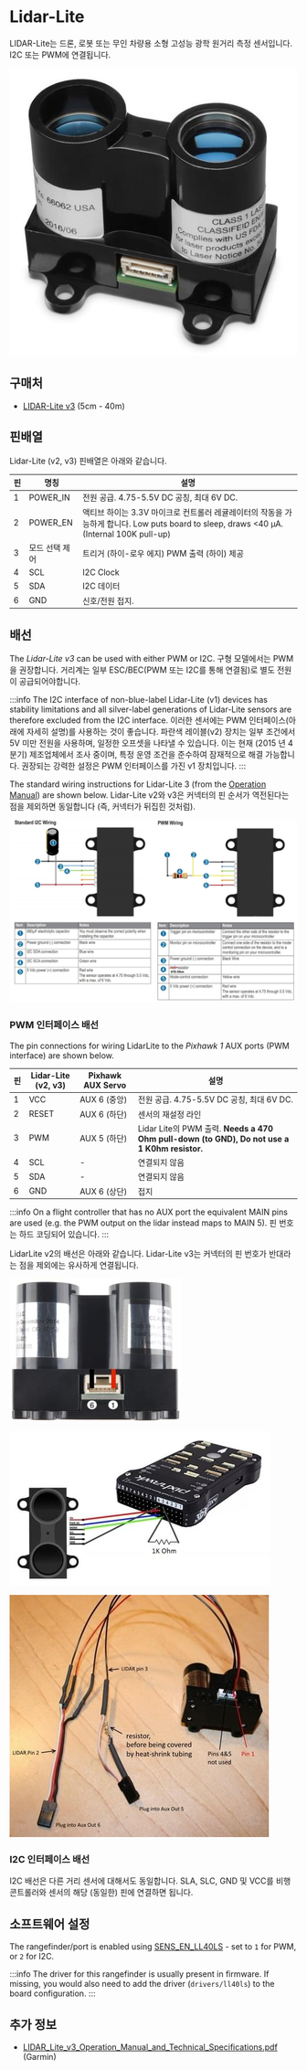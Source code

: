 # Lidar-Lite

LIDAR-Lite는 드론, 로봇 또는 무인 차량용 소형 고성능 광학 원거리 측정 센서입니다. I2C 또는 PWM에 연결됩니다.

![LidarLite v3](../../assets/hardware/sensors/lidar_lite/lidar_lite_v3.jpg)

## 구매처

- [LIDAR-Lite v3](https://buy.garmin.com/en-AU/AU/p/557294) (5cm - 40m)

## 핀배열

Lidar-Lite (v2, v3) 핀배열은 아래와 같습니다.

| 핀 | 명칭                            | 설명                                                                                                                                                                                                     |
| - | ----------------------------- | ------------------------------------------------------------------------------------------------------------------------------------------------------------------------------------------------------ |
| 1 | POWER_IN | 전원 공급. 4.75-5.5V DC 공칭, 최대 6V DC.                                                                                                      |
| 2 | POWER_EN | 액티브 하이는 3.3V 마이크로 컨트롤러 레귤레이터의 작동을 가능하게 합니다. Low puts board to sleep, draws <40 μA. (Internal 100K pull-up) |
| 3 | 모드 선택 제어                      | 트리거 (하이-로우 에지) PWM 출력 (하이) 제공                                                                                                                                    |
| 4 | SCL                           | I2C Clock                                                                                                                                                                                              |
| 5 | SDA                           | I2C 데이터                                                                                                                                                                                                |
| 6 | GND                           | 신호/전원 접지.                                                                                                                                                                              |

## 배선

The _Lidar-Lite v3_ can be used with either PWM or I2C.
구형 모델에서는 PWM을 권장합니다.
거리계는 일부 ESC/BEC(PWM 또는 I2C를 통해 연결됨)로 별도 전원이 공급되어야합니다.

:::info
The I2C interface of non-blue-label Lidar-Lite (v1) devices has stability limitations and all silver-label generations of Lidar-Lite sensors are therefore excluded from the I2C interface.
이러한 센서에는 PWM 인터페이스(아래에 자세히 설명)를 사용하는 것이 좋습니다.
파란색 레이블(v2) 장치는 일부 조건에서 5V 미만 전원을 사용하며, 일정한 오프셋을 나타낼 수 있습니다.
이는 현재 (2015 년 4 분기) 제조업체에서 조사 중이며, 특정 운영 조건을 준수하여 잠재적으로 해결 가능합니다.
권장되는 강력한 설정은 PWM 인터페이스를 가진 v1 장치입니다.
:::

The standard wiring instructions for Lidar-Lite 3 (from the [Operation Manual](https://static.garmin.com/pumac/LIDAR_Lite_v3_Operation_Manual_and_Technical_Specifications.pdf)) are shown below.
Lidar-Lite v2와 v3은 커넥터의 핀 순서가 역전된다는 점을 제외하면 동일합니다 (즉, 커넥터가 뒤집힌 것처럼).

![LidarLite v3 - Standard Wiring from Garmin Specification](../../assets/hardware/sensors/lidar_lite/lidar_lite2_standard_wiring_spec.jpg)

### PWM 인터페이스 배선

The pin connections for wiring LidarLite to the _Pixhawk 1_ AUX ports (PWM interface) are shown below.

| 핀 | Lidar-Lite (v2, v3) | Pixhawk AUX Servo             | 설명                                                                                                                                           |
| - | -------------------------------------- | ----------------------------- | -------------------------------------------------------------------------------------------------------------------------------------------- |
| 1 | VCC                                    | AUX 6 (중앙) | 전원 공급. 4.75-5.5V DC 공칭, 최대 6V DC.                                            |
| 2 | RESET                                  | AUX 6 (하단) | 센서의 재설정 라인                                                                                                                                   |
| 3 | PWM                                    | AUX 5 (하단) | Lidar Lite의 PWM 출력. **Needs a 470 Ohm pull-down (to GND), Do not use a 1 K0hm resistor.** |
| 4 | SCL                                    | -                             | 연결되지 않음                                                                                                                                      |
| 5 | SDA                                    | -                             | 연결되지 않음                                                                                                                                      |
| 6 | GND                                    | AUX 6 (상단) | 접지                                                                                                                                           |

:::info
On a flight controller that has no AUX port the equivalent MAIN pins are used (e.g. the PWM output on the lidar instead maps to MAIN 5).
핀 번호는 하드 코딩되어 있습니다.
:::

LidarLite v2의 배선은 아래와 같습니다.
Lidar-Lite v3는 커넥터의 핀 번호가 반대라는 점을 제외에는 유사하게 연결됩니다.

![Lidar Lite 2 Interface wiring](../../assets/hardware/sensors/lidar_lite/lidar_lite_2_interface_wiring.jpg)

![Lidar Lite 2 Interface wiring](../../assets/hardware/sensors/lidar_lite/lidarlite_wiring_scheme_pixhawk.jpg)

![Lidar Lite 2 pins/cabling](../../assets/hardware/sensors/lidar_lite/lidarlite_wiring_pins_cables.jpg)

### I2C 인터페이스 배선

I2C 배선은 다른 거리 센서에 대해서도 동일합니다.
SLA, SLC, GND 및 VCC를 비행 콘트롤러와 센서의 해당 (동일한) 핀에 연결하면 됩니다.

## 소프트웨어 설정

The rangefinder/port is enabled using [SENS_EN_LL40LS](../advanced_config/parameter_reference.md#SENS_EN_LL40LS) - set to `1` for PWM, or `2` for I2C.

:::info
The driver for this rangefinder is usually present in firmware.
If missing, you would also need to add the driver (`drivers/ll40ls`) to the board configuration.
:::

## 추가 정보

- [LIDAR_Lite_v3_Operation_Manual_and_Technical_Specifications.pdf](https://static.garmin.com/pumac/LIDAR_Lite_v3_Operation_Manual_and_Technical_Specifications.pdf) (Garmin)
